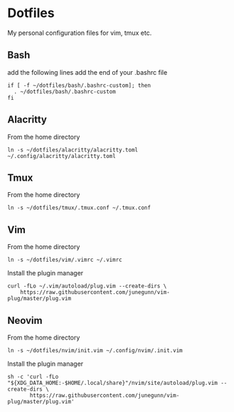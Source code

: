 # Dotfiles

My personal configuration files for vim, tmux etc.

## Bash
add the following lines add the end of your .bashrc file
```
if [ -f ~/dotfiles/bash/.bashrc-custom]; then
  . ~/dotfiles/bash/.bashrc-custom
fi
``` 

## Alacritty 
From the home directory
```
ln -s ~/dotfiles/alacritty/alacritty.toml ~/.config/alacritty/alacritty.toml
```

## Tmux
From the home directory
```
ln -s ~/dotfiles/tmux/.tmux.conf ~/.tmux.conf
```

## Vim
From the home directory
```
ln -s ~/dotfiles/vim/.vimrc ~/.vimrc
```

Install the plugin manager 
```
curl -fLo ~/.vim/autoload/plug.vim --create-dirs \
    https://raw.githubusercontent.com/junegunn/vim-plug/master/plug.vim
```

## Neovim
From the home directory
```
ln -s ~/dotfiles/nvim/init.vim ~/.config/nvim/.init.vim
```
Install the plugin manager 
```
sh -c 'curl -fLo "${XDG_DATA_HOME:-$HOME/.local/share}"/nvim/site/autoload/plug.vim --create-dirs \
       https://raw.githubusercontent.com/junegunn/vim-plug/master/plug.vim'
```